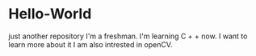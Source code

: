 # Hello-World
just another repository
I'm a freshman. I'm learning C + + now. I want to learn more about it
I am also intrested in openCV.

